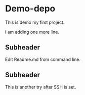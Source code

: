 # Demo-depo
This is demo my first project.

I am adding one more line.

## Subheader
Edit Readme.md from command line.

## Subheader
This is another try after SSH is set.
